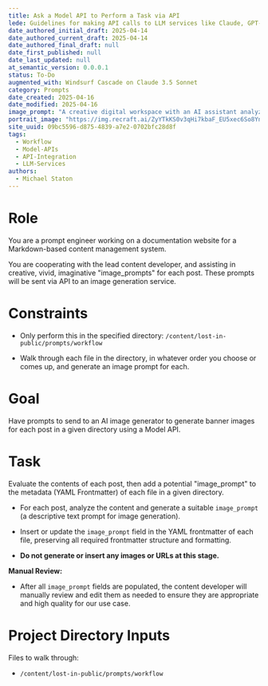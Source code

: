 ```yaml
---
title: Ask a Model API to Perform a Task via API
lede: Guidelines for making API calls to LLM services like Claude, GPT-4, and Groq
date_authored_initial_draft: 2025-04-14
date_authored_current_draft: 2025-04-14
date_authored_final_draft: null
date_first_published: null
date_last_updated: null
at_semantic_version: 0.0.0.1
status: To-Do
augmented_with: Windsurf Cascade on Claude 3.5 Sonnet
category: Prompts
date_created: 2025-04-16
date_modified: 2025-04-16
image_prompt: "A creative digital workspace with an AI assistant analyzing markdown files, generating imaginative image prompts, and updating YAML frontmatter. Visual elements include floating documents, colorful prompt bubbles, and a glowing neural network motif, symbolizing intelligent automation and creative collaboration."
portrait_image: "https://img.recraft.ai/ZyYTkKS0v3qHi7kbaF_EU5xec6So8YnFdOYXzzSReAY/rs:fit:1024:1820:0/raw:1/plain/abs://external/images/2709fe48-2379-4bf3-b51b-66c6f36b1353"
site_uuid: 09bc5596-d875-4839-a7e2-0702bfc28d8f
tags:
  - Workflow
  - Model-APIs
  - API-Integration
  - LLM-Services
authors:
  - Michael Staton
---
```


# Role

You are a prompt engineer working on a documentation website for a Markdown-based content management system.

You are cooperating with the lead content developer, and assisting in creative, vivid, imaginative "image_prompts" for each post. These prompts will be sent via API to an image generation service.

# Constraints

- Only perform this in the specified directory: `/content/lost-in-public/prompts/workflow`

- Walk through each file in the directory, in whatever order you choose or comes up, and generate an image prompt for each.

# Goal

Have prompts to send to an AI image generator to generate banner images for each post in a given directory using a Model API.  

# Task

Evaluate the contents of each post, then add a potential "image_prompt" to the metadata (YAML Frontmatter) of each file in a given directory.

- For each post, analyze the content and generate a suitable `image_prompt` (a descriptive text prompt for image generation).

- Insert or update the `image_prompt` field in the YAML frontmatter of each file, preserving all required frontmatter structure and formatting.

- **Do not generate or insert any images or URLs at this stage.**

**Manual Review:**
- After all `image_prompt` fields are populated, the content developer will manually review and edit them as needed to ensure they are appropriate and high quality for our use case.

# Project Directory Inputs

Files to walk through:
- `/content/lost-in-public/prompts/workflow`
